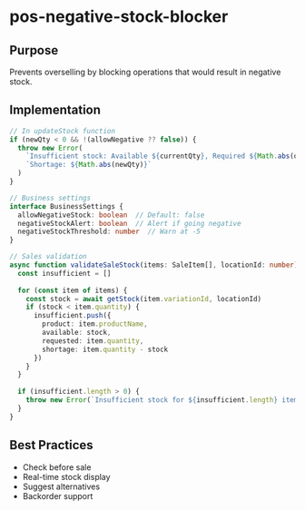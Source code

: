 # pos-negative-stock-blocker

## Purpose
Prevents overselling by blocking operations that would result in negative stock.

## Implementation
```typescript
// In updateStock function
if (newQty < 0 && !(allowNegative ?? false)) {
  throw new Error(
    `Insufficient stock: Available ${currentQty}, Required ${Math.abs(quantity)}, ` +
    `Shortage: ${Math.abs(newQty)}`
  )
}

// Business settings
interface BusinessSettings {
  allowNegativeStock: boolean  // Default: false
  negativeStockAlert: boolean  // Alert if going negative
  negativeStockThreshold: number  // Warn at -5
}

// Sales validation
async function validateSaleStock(items: SaleItem[], locationId: number) {
  const insufficient = []
  
  for (const item of items) {
    const stock = await getStock(item.variationId, locationId)
    if (stock < item.quantity) {
      insufficient.push({
        product: item.productName,
        available: stock,
        requested: item.quantity,
        shortage: item.quantity - stock
      })
    }
  }
  
  if (insufficient.length > 0) {
    throw new Error(`Insufficient stock for ${insufficient.length} items`)
  }
}
```

## Best Practices
- Check before sale
- Real-time stock display
- Suggest alternatives
- Backorder support

